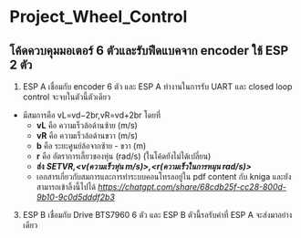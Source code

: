 # Project_Wheel_Control
## โค้ดควบคุมมอเตอร์ 6 ตัวและรับฟีดแบคจาก encoder ใช้ ESP 2 ตัว
1. ESP A เชื่อมกับ encoder 6 ตัว และ ESP A ทำงานในการรับ UART และ closed loop control จะจบในตัวนี้ตัวเดียว
* มีสมการคือ vL​=vd​−2b​r,vR​=vd​+2b​r โดยที่
   * **vL**  คือ ความเร็วล้อด้านซ้าย (m/s)
   * **vR** คือ ความเร็วล้อด้านขวา (m/s)
   * **b** คือ ระยะศูนย์ล้อจากซ้าย - ขวา (m)
   * **r** คือ อัตราการเลี้ยวของหุ่น (rad/s) (ในโค้ดยังไม่ได้เปลี่ยน)
   * **ส่ง** ***SETVR,<v(ความเร็วหุ่น m/s)>,<r(ความเร็วในการหมุน rad/s)>***
   * เอกสารเกี่ยวกับสมการและการทำระบบคอนโทรลอยู่ใน pdf content กับ kniga และยังสามารถเข้าลิ้งนี้ไปได้ *https://chatgpt.com/share/68cdb25f-cc28-800d-9b10-9c0d5dddf2b3*
3. ESP B เชื่อมกับ Drive BTS7960 6 ตัว และ ESP B ตัวนี้รอรับค่าที่ ESP A จะส่งมาอย่างเดียว
